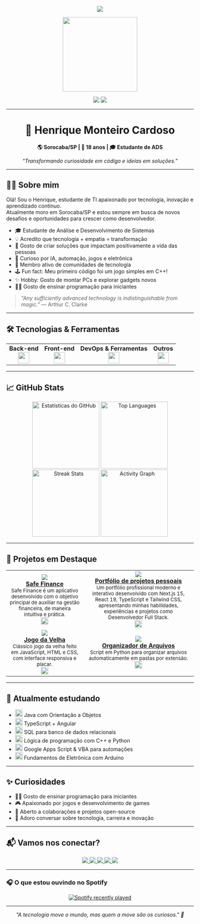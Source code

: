 <p align="center">
  <img src="https://readme-typing-svg.herokuapp.com?font=Fira+Code&duration=3000&pause=1000&color=0FF7E0&center=true&vCenter=true&width=800&height=60&lines=Olá%2C+eu+sou+Henrique+Monteiro!;Estudante+de+TI+e+Desenvolvedor+em+Construção.;Tecnologia+é+como+magia+que+sabemos+explicar."/>
</p>

<p align="center">
  <img src="https://media.tenor.com/kyJFTroNngQAAAAi/coding.gif" width="200" />
</p>

<p align="center">
  <!-- Badge de visitantes em tempo real -->
  <img src="https://visitor-badge.laobi.icu/badge?page_id=HenriqueMC17" />
  <!-- Badge de seguidores do GitHub em tempo real -->
  <img src="https://img.shields.io/github/followers/HenriqueMC17?label=Seguidores&style=social" />
</p>

---

<h1 align="center">👾 Henrique Monteiro Cardoso</h1>

<p align="center">
  <b>🌎 Sorocaba/SP | 🎂 18 anos | 🎓 Estudante de ADS</b>
</p>

<p align="center">
  <i>“Transformando curiosidade em código e ideias em soluções.”</i>
</p>

---

## 🧑‍💻 Sobre mim

Olá! Sou o Henrique, estudante de TI apaixonado por tecnologia, inovação e aprendizado contínuo.  
Atualmente moro em Sorocaba/SP e estou sempre em busca de novos desafios e oportunidades para crescer como desenvolvedor.

- 🎓 Estudante de Análise e Desenvolvimento de Sistemas
- 💡 Acredito que tecnologia + empatia = transformação
- 🚀 Gosto de criar soluções que impactam positivamente a vida das pessoas
- 🧩 Curioso por IA, automação, jogos e eletrônica
- 📰 Membro ativo de comunidades de tecnologia
- 🕹️ Fun fact: Meu primeiro código foi um jogo simples em C++!
- ✨ Hobby: Gosto de montar PCs e explorar gadgets novos
- 👨‍🏫 Gosto de ensinar programação para iniciantes

> _"Any sufficiently advanced technology is indistinguishable from magic."_ — Arthur C. Clarke

---

## 🛠️ Tecnologias & Ferramentas

<table align="center">
  <tr>
    <td align="center"><b>Back-end</b><br>
      <img src="https://skillicons.dev/icons?i=java,py,cpp,cs,php,nodejs,mysql,postgres,arduino" height="30"/>
    </td>
    <td align="center"><b>Front-end</b><br>
      <img src="https://skillicons.dev/icons?i=html,css,js,ts,react,nextjs,tailwind,materialui" height="30"/>
    </td>
    <td align="center"><b>DevOps & Ferramentas</b><br>
      <img src="https://skillicons.dev/icons?i=docker,gitlab,vscode,eclipse,figma,ps,firebase,windows" height="30"/>
    </td>
    <td align="center"><b>Outros</b><br>
      <img src="https://skillicons.dev/icons?i=discord,github,arduino" height="30"/>
    </td>
  </tr>
</table>

---

## 📈 GitHub Stats

<p align="center">
  <img height="180em" src="https://github-readme-stats.vercel.app/api?username=HenriqueMC17&show_icons=true&theme=tokyonight&count_private=true" alt="Estatísticas do GitHub"/>
  <img height="180em" src="https://github-readme-stats.vercel.app/api/top-langs/?username=HenriqueMC17&layout=compact&theme=tokyonight&langs_count=10&custom_title=Linguagens+Mais+Usadas" alt="Top Languages"/>
  <img src="https://streak-stats.demolab.com?user=HenriqueMC17&theme=tokyonight&hide_border=false" height="180em" alt="Streak Stats"/>
  <img src="https://github-readme-activity-graph.vercel.app/graph?username=HenriqueMC17&radius=16&theme=tokyonight&area=true&hide_border=false" height="180em" alt="Activity Graph"/>
</p>

---

## 🚀 Projetos em Destaque

<!-- Mantenha os links dos projetos sempre atualizados, se possível use badges de stars/forks em tempo real -->
<table>
  <tr>
    <td align="center">
      <a href="https://v0-saas-landing-page-bi83mscdt.vercel.app/">
        <img src="https://img.shields.io/badge/-Safe%20Finance-111?style=for-the-badge&logo=github&logoColor=white" />
        <br/>
        <strong>Safe Finance</strong>
      </a>
      <br/>
      <sub>Safe Finance é um aplicativo desenvolvido com o objetivo principal de auxiliar na gestão financeira, de maneira intuitiva e prática.</sub>
      <br/>
      <img src="https://skillicons.dev/icons?i=react,ts,tailwind,vercel" height="20"/>
    </td>
    <td align="center">
      <a href="https://v0-portfolio-website-zeta-plum.vercel.app/">
        <img src="https://img.shields.io/badge/-Portfólio%20Pessoal-007396?style=for-the-badge&logo=github&logoColor=white" />
        <br/>
        <strong>Portfólio de projetos pessoais</strong>
      </a>
      <br/>
      <sub>Um portfólio profissional moderno e interativo desenvolvido com Next.js 15, React 19, TypeScript e Tailwind CSS, apresentando minhas habilidades, experiências e projetos como Desenvolvedor Full Stack.</sub>
      <br/>
      <img src="https://skillicons.dev/icons?i=nextjs,react,ts,tailwind" height="20"/>
    </td>
  </tr>
  <tr>
    <td align="center">
      <a href="https://github.com/HenriqueMC17/JogoDaVelha">
        <img src="https://img.shields.io/badge/-Jogo%20da%20Velha-ff5722?style=for-the-badge&logo=javascript&logoColor=white" />
        <br/>
        <strong>Jogo da Velha</strong>
      </a>
      <br/>
      <sub>Clássico jogo da velha feito em JavaScript, HTML e CSS, com interface responsiva e placar.</sub>
      <br/>
      <img src="https://skillicons.dev/icons?i=js,html,css" height="20"/>
    </td>
    <td align="center">
      <a href="https://github.com/HenriqueMC17/OrganizadorDeArquivos">
        <img src="https://img.shields.io/badge/-Organizador%20de%20Arquivos-306998?style=for-the-badge&logo=python&logoColor=white" />
        <br/>
        <strong>Organizador de Arquivos</strong>
      </a>
      <br/>
      <sub>Script em Python para organizar arquivos automaticamente em pastas por extensão.</sub>
      <br/>
      <img src="https://skillicons.dev/icons?i=py" height="20"/>
    </td>
  </tr>
</table>

---

## 🌱 Atualmente estudando

- <img src="https://skillicons.dev/icons?i=java" height="20"/> Java com Orientação a Objetos  
- <img src="https://skillicons.dev/icons?i=ts,angular" height="20"/> TypeScript + Angular  
- <img src="https://skillicons.dev/icons?i=mysql" height="20"/> SQL para banco de dados relacionais  
- <img src="https://skillicons.dev/icons?i=cpp,py" height="20"/> Lógica de programação com C++ e Python  
- <img src="https://skillicons.dev/icons?i=googlecloud" height="20"/> Google Apps Script & VBA para automações  
- <img src="https://skillicons.dev/icons?i=arduino" height="20"/> Fundamentos de Eletrônica com Arduino

---

## ✨ Curiosidades

- 👨‍🏫 Gosto de ensinar programação para iniciantes  
- 🎮 Apaixonado por jogos e desenvolvimento de games  
- 🤝 Aberto a colaborações e projetos open-source  
- 💬 Adoro conversar sobre tecnologia, carreira e inovação

---

## 📬 Vamos nos conectar?

<p align="center">
  <a href="https://www.linkedin.com/in/henrique-monteiro-cardoso-ba3716229/" target="_blank">
    <img src="https://img.shields.io/badge/-LinkedIn-0077B5?style=for-the-badge&logo=linkedin&logoColor=white" />
  </a>
  <a href="https://wa.me/5515988027261" target="_blank">
    <img src="https://img.shields.io/badge/-WhatsApp-25D366?style=for-the-badge&logo=whatsapp&logoColor=white" />
  </a>
  <a href="mailto:henriquemon17@gmail.com" target="_blank">
    <img src="https://img.shields.io/badge/-Gmail-D14836?style=for-the-badge&logo=gmail&logoColor=white" />
  </a>
  <a href="https://discordapp.com/users/.crazywen" target="_blank">
    <img src="https://img.shields.io/badge/-Discord-5865F2?style=for-the-badge&logo=discord&logoColor=white" />
  </a>
  <a href="https://github.com/HenriqueMC17?tab=followers" target="_blank">
    <img src="https://img.shields.io/github/followers/HenriqueMC17?label=Follow&style=for-the-badge" />
  </a>
</p>

---

### 🎧 O que estou ouvindo no Spotify

<div align="center">
  <a href="https://open.spotify.com/user/31k3hwqqt55ohjaiif3tnhps6wrq?si=2711116ba4034159" target="_blank">
    <img src="https://spotify-recently-played-readme.vercel.app/api?user=31k3hwqqt55ohjaiif3tnhps6wrq&count=3&unique=false" alt="Spotify recently played" />
  </a>
</div>

---

<p align="center"><i>"A tecnologia move o mundo, mas quem a move são os curiosos." 🚀</i></p>
